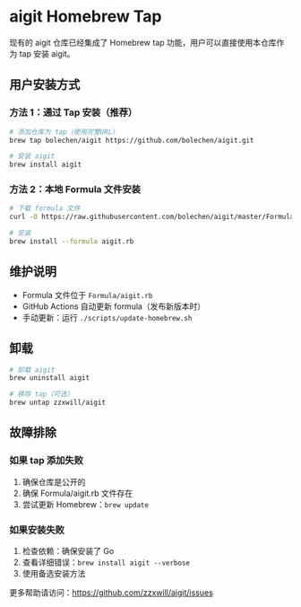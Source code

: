 # aigit Homebrew Tap

现有的 aigit 仓库已经集成了 Homebrew tap 功能，用户可以直接使用本仓库作为 tap 安装 aigit。

## 用户安装方式

### 方法 1：通过 Tap 安装（推荐）

```bash
# 添加仓库为 tap（使用完整URL）
brew tap bolechen/aigit https://github.com/bolechen/aigit.git

# 安装 aigit
brew install aigit
```

### 方法 2：本地 Formula 文件安装

```bash
# 下载 formula 文件
curl -O https://raw.githubusercontent.com/bolechen/aigit/master/Formula/aigit.rb

# 安装
brew install --formula aigit.rb
```

## 维护说明

- Formula 文件位于 `Formula/aigit.rb`
- GitHub Actions 自动更新 formula（发布新版本时）
- 手动更新：运行 `./scripts/update-homebrew.sh`

## 卸载

```bash
# 卸载 aigit
brew uninstall aigit

# 移除 tap（可选）
brew untap zzxwill/aigit
```

## 故障排除

### 如果 tap 添加失败

1. 确保仓库是公开的
2. 确保 Formula/aigit.rb 文件存在
3. 尝试更新 Homebrew：`brew update`

### 如果安装失败

1. 检查依赖：确保安装了 Go
2. 查看详细错误：`brew install aigit --verbose`
3. 使用备选安装方法

更多帮助请访问：https://github.com/zzxwill/aigit/issues